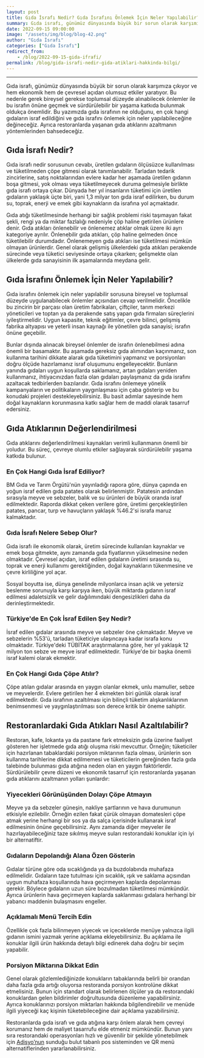 ```yaml
---
layout: post
title: Gıda İsrafı Nedir? Gıda İsrafını Önlemek İçin Neler Yapılabilir?
summary: Gıda israfı, günümüz dünyasında büyük bir sorun olarak karşımıza çıkıyor ve hem ekonomik hem de çevresel açıdan olumsuz etkiler yaratıyor.
date: 2022-09-15 09:00:00
image: "/assets/img/blog/blog-42.png"
author: "Gıda İsrafı"
categories: ["Gıda İsrafı"]
redirect_from:
    - /blog/2022-09-15-gida-ifrafi/
permalink: /blog/gida-israfi-nedir-gida-atiklari-hakkinda-bilgi/
---
```

---
Gıda israfı, günümüz dünyasında büyük bir sorun olarak karşımıza çıkıyor ve hem ekonomik hem de çevresel açıdan olumsuz etkiler yaratıyor. Bu nedenle gerek bireysel gerekse toplumsal düzeyde alınabilecek önlemler ile bu israfın önüne geçmek ve sürdürülebilir bir yaşama katkıda bulunmak oldukça önemlidir. Bu yazımızda gıda israfının ne olduğunu, en çok hangi gıdaların israf edildiğini ve gıda israfını önlemek için neler yapılabileceğine değineceğiz. Ayrıca restoranlarda yaşanan gıda atıklarını azaltmanın yöntemlerinden bahsedeceğiz. 

## Gıda İsrafı Nedir?

Gıda israfı nedir sorusunun cevabı, üretilen gıdaların ölçüsüzce kullanılması ve tüketilmeden çöpe gitmesi olarak tanımlanabilir. Tarladan tedarik zincirlerine, satış noktalarından evlere kadar her aşamada üretilen gıdanın boşa gitmesi, yok olması veya tüketilmeyecek duruma gelmesiyle birlikte gıda israfı ortaya çıkar. Dünyada her yıl insanların tüketimi için üretilen gıdaların yaklaşık üçte biri, yani 1,3 milyar ton gıda israf edilirken, bu durum su, toprak, enerji ve emek gibi kaynakların da israfına yol açmaktadır.

Gıda atığı tüketilmesinde herhangi bir sağlık problemi riski taşımayan fakat şekli, rengi ya da miktar fazlalığı nedeniyle çöp haline getirilen ürünlere denir. Gıda atıkları önlenebilir ve önlenemez atıklar olmak üzere iki ayrı kategoriye ayrılır. Önlenebilir gıda atıkları, çöp haline gelmeden önce tüketilebilir durumdadır. Önlenemeyen gıda atıkları ise tüketilmesi mümkün olmayan ürünlerdir. Genel olarak gelişmiş ülkelerdeki gıda atıkları perakende sürecinde veya tüketici seviyesinde ortaya çıkarken; gelişmekte olan ülkelerde gıda sanayisinin ilk aşamalarında meydana gelir.


## Gıda İsrafını Önlemek İçin Neler Yapılabilir?

Gıda israfını önlemek için neler yapılabilir sorusuna bireysel ve toplumsal düzeyde uygulanabilecek önlemler açısından cevap verilmelidir. Öncelikle bu zincirin bir parçası olan üretim fabrikaları, çiftçiler, tarım merkezi yöneticileri ve toptan ya da perakende satış yapan gıda firmaları süreçlerini iyileştirmelidir. Uygun kapasite, teknik eğitimler, çevre bilinci, gelişmiş fabrika altyapısı ve yeterli insan kaynağı ile yönetilen gıda sanayisi; israfın önüne geçebilir. 

Bunlar dışında alınacak bireysel önlemler de israfın önlenebilmesi adına önemli bir basamaktır. Bu aşamada gereksiz gıda alımından kaçınmanız, son kullanma tarihini dikkate alarak gıda tüketimini yapmanız ve porsiyonları doğru ölçüde hazırlamanız israf oluşumunu engelleyecektir. 
Bunların yanında gıdaları uygun koşullarda saklamanız, artan gıdaları yeniden kullanmanız, ihtiyacınızdan fazla olan gıdaları paylaşmanız da gıda israfını azaltacak tedbirlerden bazılarıdır. Gıda israfını önlemeye yönelik kampanyaların ve politikaların yaygınlaşması için çaba gösterip ve bu konudaki projeleri destekleyebilirsiniz. Bu basit adımlar sayesinde hem doğal kaynakların korunmasına katkı sağlar hem de maddi olarak tasarruf edersiniz.

## Gıda Atıklarının Değerlendirilmesi
 
Gıda atıklarını değerlendirilmesi kaynakları verimli kullanmanın önemli bir yoludur. Bu süreç, çevreye olumlu etkiler sağlayarak sürdürülebilir yaşama katkıda bulunur.

### En Çok Hangi Gıda İsraf Ediliyor?

BM Gıda ve Tarım Örgütü'nün yayınladığı rapora göre, dünya çapında en yoğun israf edilen gıda patates olarak belirlenmiştir. Patatesin ardından sırasıyla meyve ve sebzeler, balık ve su ürünleri de büyük oranda israf edilmektedir. Raporda dikkat çeken verilere göre, üretimi gerçekleştirilen patates, pancar, turp ve havuçların yaklaşık %46.2'si israfa maruz kalmaktadır. 

### Gıda İsrafı Nelere Sebep Olur?

Gıda israfı ile ekonomik olarak, üretim sürecinde kullanılan kaynaklar ve emek boşa gitmekte, aynı zamanda gıda fiyatlarının yükselmesine neden olmaktadır. Çevresel açıdan, israf edilen gıdaların üretimi sırasında su, toprak ve enerji kullanımı gerektiğinden, doğal kaynakların tükenmesine ve çevre kirliliğine yol açar. 

Sosyal boyutta ise, dünya genelinde milyonlarca insan açlık ve yetersiz beslenme sorunuyla karşı karşıya iken, büyük miktarda gıdanın israf edilmesi adaletsizlik ve gelir dağılımındaki dengesizlikleri daha da derinleştirmektedir. 

### Türkiye'de En Çok İsraf Edilen Şey Nedir?

İsraf edilen gıdalar arasında meyve ve sebzeler öne çıkmaktadır. Meyve ve sebzelerin %53'ü, tarladan tüketiciye ulaşıncaya kadar israfa konu olmaktadır. Türkiye'deki TÜBİTAK araştırmalarına göre, her yıl yaklaşık 12 milyon ton sebze ve meyve israf edilmektedir. Türkiye'de bir başka önemli israf kalemi olarak ekmektir.

### En Çok Hangi Gıda Çöpe Atılır?

Çöpe atılan gıdalar arasında en yaygın olanlar ekmek, unlu mamuller, sebze ve meyvelerdir. Evlere getirilen her 4 ekmekten biri günlük olarak israf edilmektedir. Gıda israfının azaltılması için bilinçli tüketim alışkanlıklarının benimsenmesi ve yaygınlaştırılması son derece kritik bir öneme sahiptir.

## Restoranlardaki Gıda Atıkları Nasıl Azaltılabilir?

Restoran, kafe, lokanta ya da pastane fark etmeksizin gıda üzerine faaliyet gösteren her işletmede gıda atığı oluşma riski mevcuttur. Örneğin; tüketiciler için hazırlanan tabaklardaki porsiyon miktarının fazla olması, ürünlerin son kullanma tarihlerine dikkat edilmemesi ve tüketicilerin gereğinden fazla gıda talebinde bulunması gıda atığına neden olan en yaygın faktörlerdir. Sürdürülebilir çevre düzeni ve ekonomik tasarruf için restoranlarda yaşanan gıda atıklarını azaltmanın yolları şunlardır:

### Yiyecekleri Görünüşünden Dolayı Çöpe Atmayın

Meyve ya da sebzeler güneşin, nakliye şartlarının ve hava durumunun etkisiyle ezilebilir. Örneğin ezilen fakat çürük olmayan domatesleri çöpe atmak yerine herhangi bir sos ya da salça içerisinde kullanarak israf edilmesinin önüne geçebilirsiniz. Aynı zamanda diğer meyveler ile hazırlayabileceğiniz taze sıkılmış meyve suları restorandaki konuklar için iyi bir alternatiftir.

### Gıdaların Depolandığı Alana Özen Gösterin

Gıdalar türüne göre oda sıcaklığında ya da buzdolabında muhafaza edilmelidir. Gıdaların taze tutulması için sıcaklık, ışık ve saklama açısından uygun muhafaza koşullarında hava geçirmeyen kaplarda depolanması gerekir. Böylece gıdaların uzun süre bozulmadan tüketilmesi mümkündür. Ayrıca ürünlerin hava geçirmeyen kaplarda saklanması gıdalara herhangi bir yabancı maddenin bulaşmasını engeller.

###  Açıklamalı Menü Tercih Edin

Özellikle çok fazla bilinmeyen yiyecek ve içeceklerde menüye yalnızca ilgili gıdanın ismini yazmak yerine açıklama ekleyebilirsiniz. Bu açıklama ile konuklar ilgili ürün hakkında detaylı bilgi edinerek daha doğru bir seçim yapabilir.

### Porsiyon Miktarına Dikkat Edin

Genel olarak gözlemlediğinizde konukların tabaklarında belirli bir orandan daha fazla gıda artığı oluyorsa restoranda porsiyon kontrolüne dikkat etmelisiniz. Bunun için standart olarak belirlenen ölçüler ya da restorandaki konuklardan gelen bildirimler doğrultusunda düzenleme yapabilirsiniz. Ayrıca konuklarınızı porsiyon miktarları hakkında bilgilendirebilir ve menüde ilgili yiyeceği kaç kişinin tüketebileceğine dair açıklama yazabilirsiniz.

Restoranlarda gıda israfı ve gıda atığına karşı önlem alarak hem çevreyi korumanız hem de maliyet tasarrufu elde etmeniz mümkündür. Bunun yanı sıra restorandaki operasyonları hızlı ve güvenilir bir şekilde yönetebilmek için <a href="https://adisyo.com" target="_blank">Adisyo’nun</a> sunduğu bulut tabanlı pos sisteminden ve QR menü alternatiflerinden yararlanabilirsiniz.
